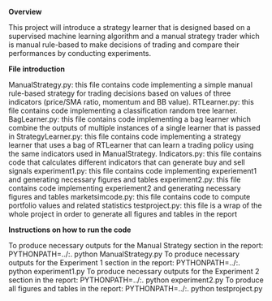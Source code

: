 **Overview**

This project will introduce a strategy learner that is designed based on a
supervised machine learning algorithm and a manual strategy trader which is
manual rule-based to make decisions of trading and compare their performances
by conducting experiments.

**File introduction**

ManualStrategy.py: this file contains code implementing a simple manual rule-based strategy for trading decisions based on values of three indicators (price/SMA ratio, momentum and BB value).
RTLearner.py: this file contains code implementing a classification random tree learner.
BagLearner.py: this file contains code implementing a bag learner which combine the outputs of multiple instances of a single learner that is passed in
StrategyLearner.py: this file contains code implementing a strategy learner that uses a bag of RTLearner that can learn a trading policy using the same indicators used in ManualStrategy.
Indicators.py: this file contains code that calculates different indicators that can generate buy and sell signals
experiment1.py: this file contains code implementing experiement1 and generating necessary figures and tables
experiment2.py: this file contains code implementing experiement2 and generating necessary figures and tables
marketsimcode.py: this file contains code to compute portfolio values and related statistics
testproject.py: this file is a wrap of the whole project in order to generate all figures and tables in the report

**Instructions on how to run the code**

To produce necessary outputs for the Manual Strategy section in the report: PYTHONPATH=../:. python ManualStrategy.py
To produce necessary outputs for the Experiment 1 section in the report: PYTHONPATH=../:. python experiment1.py
To produce necessary outputs for the Experiment 2 section in the report: PYTHONPATH=../:. python experiment2.py
To produce all figures and tables in the report: PYTHONPATH=../:. python testproject.py
